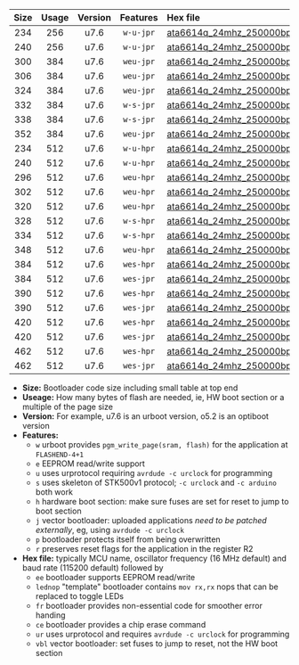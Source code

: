 |Size|Usage|Version|Features|Hex file|
|:-:|:-:|:-:|:-:|:--|
|234|256|u7.6|`w-u-jpr`|[ata6614q_24mhz_250000bps_ur_vbl.hex](https://raw.githubusercontent.com/stefanrueger/urboot/main//ata6614q_24mhz_250000bps_ur_vbl.hex)|
|240|256|u7.6|`w-u-jpr`|[ata6614q_24mhz_250000bps_lednop_ur_vbl.hex](https://raw.githubusercontent.com/stefanrueger/urboot/main//ata6614q_24mhz_250000bps_lednop_ur_vbl.hex)|
|300|384|u7.6|`weu-jpr`|[ata6614q_24mhz_250000bps_ee_ur_vbl.hex](https://raw.githubusercontent.com/stefanrueger/urboot/main//ata6614q_24mhz_250000bps_ee_ur_vbl.hex)|
|306|384|u7.6|`weu-jpr`|[ata6614q_24mhz_250000bps_ee_lednop_ur_vbl.hex](https://raw.githubusercontent.com/stefanrueger/urboot/main//ata6614q_24mhz_250000bps_ee_lednop_ur_vbl.hex)|
|324|384|u7.6|`weu-jpr`|[ata6614q_24mhz_250000bps_ee_lednop_fr_ur_vbl.hex](https://raw.githubusercontent.com/stefanrueger/urboot/main//ata6614q_24mhz_250000bps_ee_lednop_fr_ur_vbl.hex)|
|332|384|u7.6|`w-s-jpr`|[ata6614q_24mhz_250000bps_vbl.hex](https://raw.githubusercontent.com/stefanrueger/urboot/main//ata6614q_24mhz_250000bps_vbl.hex)|
|338|384|u7.6|`w-s-jpr`|[ata6614q_24mhz_250000bps_lednop_vbl.hex](https://raw.githubusercontent.com/stefanrueger/urboot/main//ata6614q_24mhz_250000bps_lednop_vbl.hex)|
|352|384|u7.6|`weu-jpr`|[ata6614q_24mhz_250000bps_ee_lednop_fr_ce_ur_vbl.hex](https://raw.githubusercontent.com/stefanrueger/urboot/main//ata6614q_24mhz_250000bps_ee_lednop_fr_ce_ur_vbl.hex)|
|234|512|u7.6|`w-u-hpr`|[ata6614q_24mhz_250000bps_ur.hex](https://raw.githubusercontent.com/stefanrueger/urboot/main//ata6614q_24mhz_250000bps_ur.hex)|
|240|512|u7.6|`w-u-hpr`|[ata6614q_24mhz_250000bps_lednop_ur.hex](https://raw.githubusercontent.com/stefanrueger/urboot/main//ata6614q_24mhz_250000bps_lednop_ur.hex)|
|296|512|u7.6|`weu-hpr`|[ata6614q_24mhz_250000bps_ee_ur.hex](https://raw.githubusercontent.com/stefanrueger/urboot/main//ata6614q_24mhz_250000bps_ee_ur.hex)|
|302|512|u7.6|`weu-hpr`|[ata6614q_24mhz_250000bps_ee_lednop_ur.hex](https://raw.githubusercontent.com/stefanrueger/urboot/main//ata6614q_24mhz_250000bps_ee_lednop_ur.hex)|
|320|512|u7.6|`weu-hpr`|[ata6614q_24mhz_250000bps_ee_lednop_fr_ur.hex](https://raw.githubusercontent.com/stefanrueger/urboot/main//ata6614q_24mhz_250000bps_ee_lednop_fr_ur.hex)|
|328|512|u7.6|`w-s-hpr`|[ata6614q_24mhz_250000bps.hex](https://raw.githubusercontent.com/stefanrueger/urboot/main//ata6614q_24mhz_250000bps.hex)|
|334|512|u7.6|`w-s-hpr`|[ata6614q_24mhz_250000bps_lednop.hex](https://raw.githubusercontent.com/stefanrueger/urboot/main//ata6614q_24mhz_250000bps_lednop.hex)|
|348|512|u7.6|`weu-hpr`|[ata6614q_24mhz_250000bps_ee_lednop_fr_ce_ur.hex](https://raw.githubusercontent.com/stefanrueger/urboot/main//ata6614q_24mhz_250000bps_ee_lednop_fr_ce_ur.hex)|
|384|512|u7.6|`wes-hpr`|[ata6614q_24mhz_250000bps_ee.hex](https://raw.githubusercontent.com/stefanrueger/urboot/main//ata6614q_24mhz_250000bps_ee.hex)|
|384|512|u7.6|`wes-jpr`|[ata6614q_24mhz_250000bps_ee_vbl.hex](https://raw.githubusercontent.com/stefanrueger/urboot/main//ata6614q_24mhz_250000bps_ee_vbl.hex)|
|390|512|u7.6|`wes-hpr`|[ata6614q_24mhz_250000bps_ee_lednop.hex](https://raw.githubusercontent.com/stefanrueger/urboot/main//ata6614q_24mhz_250000bps_ee_lednop.hex)|
|390|512|u7.6|`wes-jpr`|[ata6614q_24mhz_250000bps_ee_lednop_vbl.hex](https://raw.githubusercontent.com/stefanrueger/urboot/main//ata6614q_24mhz_250000bps_ee_lednop_vbl.hex)|
|420|512|u7.6|`wes-hpr`|[ata6614q_24mhz_250000bps_ee_lednop_fr.hex](https://raw.githubusercontent.com/stefanrueger/urboot/main//ata6614q_24mhz_250000bps_ee_lednop_fr.hex)|
|420|512|u7.6|`wes-jpr`|[ata6614q_24mhz_250000bps_ee_lednop_fr_vbl.hex](https://raw.githubusercontent.com/stefanrueger/urboot/main//ata6614q_24mhz_250000bps_ee_lednop_fr_vbl.hex)|
|462|512|u7.6|`wes-hpr`|[ata6614q_24mhz_250000bps_ee_lednop_fr_ce.hex](https://raw.githubusercontent.com/stefanrueger/urboot/main//ata6614q_24mhz_250000bps_ee_lednop_fr_ce.hex)|
|462|512|u7.6|`wes-jpr`|[ata6614q_24mhz_250000bps_ee_lednop_fr_ce_vbl.hex](https://raw.githubusercontent.com/stefanrueger/urboot/main//ata6614q_24mhz_250000bps_ee_lednop_fr_ce_vbl.hex)|

- **Size:** Bootloader code size including small table at top end
- **Useage:** How many bytes of flash are needed, ie, HW boot section or a multiple of the page size
- **Version:** For example, u7.6 is an urboot version, o5.2 is an optiboot version
- **Features:**
  + `w` urboot provides `pgm_write_page(sram, flash)` for the application at `FLASHEND-4+1`
  + `e` EEPROM read/write support
  + `u` uses urprotocol requiring `avrdude -c urclock` for programming
  + `s` uses skeleton of STK500v1 protocol; `-c urclock` and `-c arduino` both work
  + `h` hardware boot section: make sure fuses are set for reset to jump to boot section
  + `j` vector bootloader: uploaded applications *need to be patched externally*, eg, using `avrdude -c urclock`
  + `p` bootloader protects itself from being overwritten
  + `r` preserves reset flags for the application in the register R2
- **Hex file:** typically MCU name, oscillator frequency (16 MHz default) and baud rate (115200 default) followed by
  + `ee` bootloader supports EEPROM read/write
  + `lednop` "template" bootloader contains `mov rx,rx` nops that can be replaced to toggle LEDs
  + `fr` bootloader provides non-essential code for smoother error handing
  + `ce` bootloader provides a chip erase command
  + `ur` uses urprotocol and requires `avrdude -c urclock` for programming
  + `vbl` vector bootloader: set fuses to jump to reset, not the HW boot section
